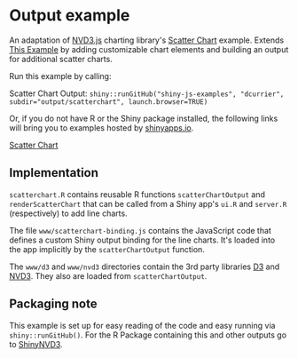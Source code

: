 # Output example

An adaptation of [NVD3.js](http://nv3d.org/) charting library's [Scatter Chart](http://nvd3.org/examples/scatter.html) example. Extends [This Example](http://github.com/jcheng5/shiny-js-examples) by adding customizable chart elements and building an output for additional scatter charts.  

Run this example by calling:

Scatter Chart Output:
`shiny::runGitHub("shiny-js-examples", "dcurrier", subdir="output/scatterchart", launch.browser=TRUE)`


Or, if you do not have R or the Shiny package installed, the following links will bring you to examples hosted by [shinyapps.io](http://www.shinyapps.io).

[Scatter Chart](http://dcurrier.shinyapps.io/shiny-js-scatterchart)



## Implementation

`scatterchart.R` contains reusable R functions `scatterChartOutput` and `renderScatterChart` that can be called from a Shiny app's `ui.R` and `server.R` (respectively) to add line charts.

The file `www/scatterchart-binding.js` contains the JavaScript code that defines a custom Shiny output binding for the line charts. It's loaded into the app implicitly by the `scatterChartOutput` function.

The `www/d3` and `www/nvd3` directories contain the 3rd party libraries [D3](http://d3js.org/) and [NVD3](http://nvd3.org/). They also are loaded from `scatterChartOutput`.


## Packaging note

This example is set up for easy reading of the code and easy running via `shiny::runGitHub()`.  For the R Package containing this and other outputs go to [ShinyNVD3](http://github.com/dcurrier/ShinyNVD3).
